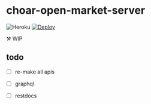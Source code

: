 # choar-open-market-server

![Heroku](https://pyheroku-badge.herokuapp.com/?app=choar-open-market)
[![Deploy](https://github.com/sh-cho/choar-open-market-server/actions/workflows/deploy.yml/badge.svg)](https://github.com/sh-cho/choar-open-market-server/actions/workflows/deploy.yml)

⚒️ WIP

## todo

- [ ] re-make all apis
- [ ] graphql
- [ ] restdocs

